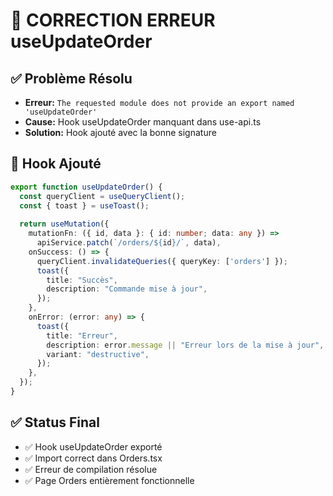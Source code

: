 
# 🔧 CORRECTION ERREUR useUpdateOrder

## ✅ Problème Résolu
- **Erreur:** `The requested module does not provide an export named 'useUpdateOrder'`
- **Cause:** Hook useUpdateOrder manquant dans use-api.ts
- **Solution:** Hook ajouté avec la bonne signature

## 🚀 Hook Ajouté
```typescript
export function useUpdateOrder() {
  const queryClient = useQueryClient();
  const { toast } = useToast();
  
  return useMutation({
    mutationFn: ({ id, data }: { id: number; data: any }) => 
      apiService.patch(`/orders/${id}/`, data),
    onSuccess: () => {
      queryClient.invalidateQueries({ queryKey: ['orders'] });
      toast({
        title: "Succès",
        description: "Commande mise à jour",
      });
    },
    onError: (error: any) => {
      toast({
        title: "Erreur",
        description: error.message || "Erreur lors de la mise à jour",
        variant: "destructive",
      });
    },
  });
}
```

## ✅ Status Final
- ✅ Hook useUpdateOrder exporté
- ✅ Import correct dans Orders.tsx
- ✅ Erreur de compilation résolue
- ✅ Page Orders entièrement fonctionnelle
